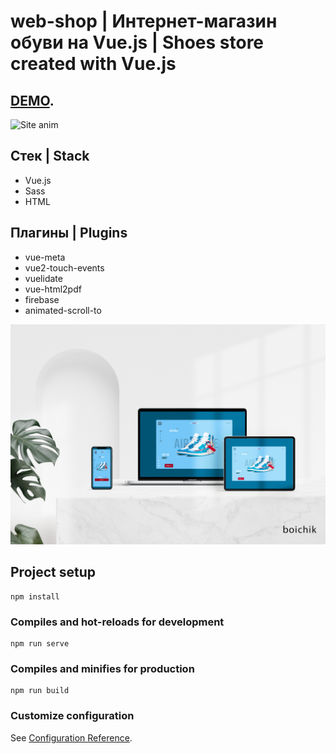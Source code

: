 # web-shop | Интернет-магазин обуви на Vue.js | Shoes store created with Vue.js
## [DEMO](https://web-shop-13e9e.web.app/).
![Site anim](/anim.gif)

## Стек | Stack
* Vue.js
* Sass
* HTML

## Плагины | Plugins
* vue-meta
* vue2-touch-events
* vuelidate
* vue-html2pdf
* firebase
* animated-scroll-to

![Devices Mockup](/web-shop.png)


## Project setup
```
npm install
```

### Compiles and hot-reloads for development
```
npm run serve
```

### Compiles and minifies for production
```
npm run build
```

### Customize configuration
See [Configuration Reference](https://cli.vuejs.org/config/).
